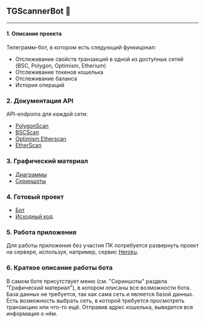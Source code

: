 ## TGScannerBot 🤖
---

#### 1. Описание проекта

Телеграмм-бот, в котором есть следующий функицонал:
- Отслеживание свойств транзакций в одной из доступных сетей (BSC, Polygon, Optimism, Etherium)
- Отслеживание токенов кошелька
- Отслеживание баланса
- История операций

### 2. Документация API

API-endpoins для каждой сети:

- [PolygonScan](https://docs.polygonscan.com/)
- [BSCScan](https://docs.bscscan.com/)
- [Optimism Etherscan](https://docs.optimism.etherscan.io/)
- [EtherScan](https://docs.etherscan.io/)

### 3. Графический материал

- [Диаграммы](https://github.com/Bobych/tgbot)
- [Скриншоты](https://github.com/Bobych/tgbot)

### 4. Готовый проект

- [Бот](https://t.me/bobychScannerbot)
- [Исходный код](https://github.com/Bobych/tgbot)
  
### 5. Работа приложения

Для работы приложения без участия ПК потребуется развернуть проект на сервере, используя, например, сервис [Heroku](https://heroku.com).

### 6. Краткое описание работы бота

В самом боте присутствует меню (см. "Скриншоты" раздела "Графический материал"), в котором описаны все возможности бота. База данных не требуется, так как сама сеть и является базой данных. Есть возможность выбрать сеть, в которой требуется просмотреть транзакцию или что-то ещё. Отправив адрес кошелька, выведется вся информация о нём.
